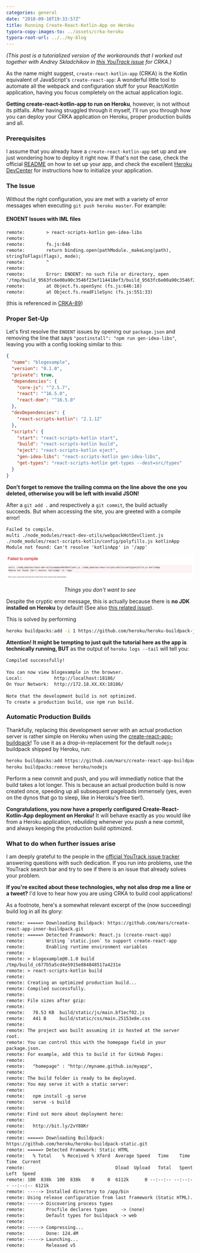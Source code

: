```yaml
---
categories: general
date: "2018-09-10T19:33:57Z"
title: Running Create-React-Kotlin-App on Heroku
typora-copy-images-to: ../assets/crka-heroku
typora-root-url: ../../my-blog
---
```


_(This post is a tutorialized version of the workarounds that I worked out together with Andrey Skladchikov in [this YouTrack issue](https://youtrack.jetbrains.com/issue/CRKA-88) for CRKA.)_

As the name might suggest, `create-react-kotlin-app` (CRKA) is the Kotlin equivalent of JavaScript's `create-react-app`: A wonderful little tool to automate all the webpack and configuration stuff for your React/Kotlin application, having you focus completely on the actual application logic.

**Getting create-react-kotlin-app to run on Heroku**, however, is not without its pitfalls. After having struggled through it myself, I'll run you through how you can deploy your CRKA application on Heroku, proper production builds and all.

### Prerequisites

I assume that you already have a `create-react-kotlin-app` set up and are just wondering how to deploy it right now. If that's not the case, check the official [README](https://github.com/JetBrains/create-react-kotlin-app/blob/master/README.md#quick-overview) on how to set up your app, and check the excellent [Heroku DevCenter](https://devcenter.heroku.com/articles/creating-apps) for instructions how to initialize your application.

### The Issue

Without the right configuration, you are met with a variety of error messages when executing `git push heroku master`. For example:

#### ENOENT Issues with IML files

```
remote:        > react-scripts-kotlin gen-idea-libs
remote:        
remote:        fs.js:646
remote:        return binding.open(pathModule._makeLong(path), stringToFlags(flags), mode);
remote:        ^
remote:        
remote:        Error: ENOENT: no such file or directory, open '/tmp/build_9563fc6e00a90c3546f23ef114418ef3/build_9563fc6e00a90c3546f23ef114418ef3.iml'
remote:        at Object.fs.openSync (fs.js:646:18)
remote:        at Object.fs.readFileSync (fs.js:551:33)
```

(this is referenced in [CRKA-89](https://youtrack.jetbrains.com/issue/CRKA-89))

### Proper Set-Up

Let's first resolve the `ENOENT` issues by opening our `package.json` and removing the line that says `"postinstall": "npm run gen-idea-libs"`, leaving you with a config looking similar to this:

```json
{
  "name": "blogexample",
  "version": "0.1.0",
  "private": true,
  "dependencies": {
    "core-js": "^2.5.7",
    "react": "^16.5.0",
    "react-dom": "^16.5.0"
  },
  "devDependencies": {
    "react-scripts-kotlin": "2.1.12"
  },
  "scripts": {
    "start": "react-scripts-kotlin start",
    "build": "react-scripts-kotlin build",
    "eject": "react-scripts-kotlin eject",
    "gen-idea-libs": "react-scripts-kotlin gen-idea-libs",
    "get-types": "react-scripts-kotlin get-types --dest=src/types"
  }
}
```

**Don't forget to remove the trailing comma on the line above the one you deleted, otherwise you will be left with invalid JSON!**

After a `git add .` and respectively a `git commit`, the build actually succeeds. But when accessing the site, you are greeted with a compile error!

```
Failed to compile.
multi ./node_modules/react-dev-utils/webpackHotDevClient.js ./node_modules/react-scripts-kotlin/config/polyfills.js kotlinApp
Module not found: Can't resolve 'kotlinApp' in '/app'
```

![compile_error-6602472](/assets/crka-heroku/compile_error-6602472.png)

_<center>Things you don't want to see</center>_

Despite the cryptic error message, this is actually because there is **no JDK installed on Heroku** by default! (See also [this related issue](https://github.com/mars/create-react-app-buildpack/issues/85)).

This is solved by performing

```bash
heroku buildpacks:add -i 1 https://github.com/heroku/heroku-buildpack-jvm-common.git
```

**Attention! It might be tempting to just quit the tutorial here as the app is technically running, BUT** as the output of `heroku logs --tail` will tell you:

```
Compiled successfully!

You can now view blogexample in the browser.
Local:            http://localhost:18186/
On Your Network:  http://172.18.XX.XX:18186/

Note that the development build is not optimized.
To create a production build, use npm run build.
```

### Automatic Production Builds

Thankfully, replacing this development server with an actual production server is rather simple on Heroku when using the [create-react-app-buildpack](https://elements.heroku.com/buildpacks/mars/create-react-app-buildpack)! To use it as a drop-in-replacement for the default `nodejs` buildpack shipped by Heroku, run:

```bash
heroku buildpacks:add https://github.com/mars/create-react-app-buildpack.git
heroku buildpacks:remove heroku/nodejs
```

Perform a new commit and push, and you will immediatly notice that the build takes a lot longer. This is because an actual production build is now created once, speeding up all subsequent pageloads immensely (yes, even on the dynos that go to sleep, like in Heroku's free tier!).

**Congratulations, you now have a properly configured Create-React-Kotlin-App deployment on Heroku!** It will behave exactly as you would like from a Heroku application, rebuilding whenever you push a new commit, and always keeping the production build optimized.

### What to do when further issues arise

I am deeply grateful to the people in the [official YouTrack issue tracker](https://youtrack.jetbrains.com/issues/CRKA) answering questions with such dedication. If you run into problems, use the YouTrack search bar and try to see if there is an issue that already solves your problem.

**If you're excited about these technologies, why not also drop me a line or a tweet?** I'd love to hear how you are using CRKA to build cool applications!



As a footnote, here's a somewhat relevant excerpt of the (now succeeding) build log in all its glory:

```
remote: =====> Downloading Buildpack: https://github.com/mars/create-react-app-inner-buildpack.git
remote: =====> Detected Framework: React.js (create-react-app)
remote:        Writing `static.json` to support create-react-app
remote:        Enabling runtime environment variables
remote: 
remote: > blogexample@0.1.0 build /tmp/build_c677b5a5cd4e5915e884848517a4231e
remote: > react-scripts-kotlin build
remote: 
remote: Creating an optimized production build...
remote: Compiled successfully.
remote: 
remote: File sizes after gzip:
remote: 
remote:   78.53 KB  build/static/js/main.bf1ecf02.js
remote:   441 B     build/static/css/main.25153e8e.css
remote: 
remote: The project was built assuming it is hosted at the server root.
remote: You can control this with the homepage field in your package.json.
remote: For example, add this to build it for GitHub Pages:
remote: 
remote:   "homepage" : "http://myname.github.io/myapp",
remote: 
remote: The build folder is ready to be deployed.
remote: You may serve it with a static server:
remote: 
remote:   npm install -g serve
remote:   serve -s build
remote: 
remote: Find out more about deployment here:
remote: 
remote:   http://bit.ly/2vY88Kr
remote: 
remote: =====> Downloading Buildpack: https://github.com/heroku/heroku-buildpack-static.git
remote: =====> Detected Framework: Static HTML
remote:   % Total    % Received % Xferd  Average Speed   Time    Time     Time  Current
remote:                                  Dload  Upload   Total   Spent    Left  Speed
remote: 100  838k  100  838k    0     0  6112k      0 --:--:-- --:--:-- --:--:-- 6121k
remote: -----> Installed directory to /app/bin
remote: Using release configuration from last framework (Static HTML).
remote: -----> Discovering process types
remote:        Procfile declares types     -> (none)
remote:        Default types for buildpack -> web
remote: 
remote: -----> Compressing...
remote:        Done: 124.4M
remote: -----> Launching...
remote:        Released v5

```

